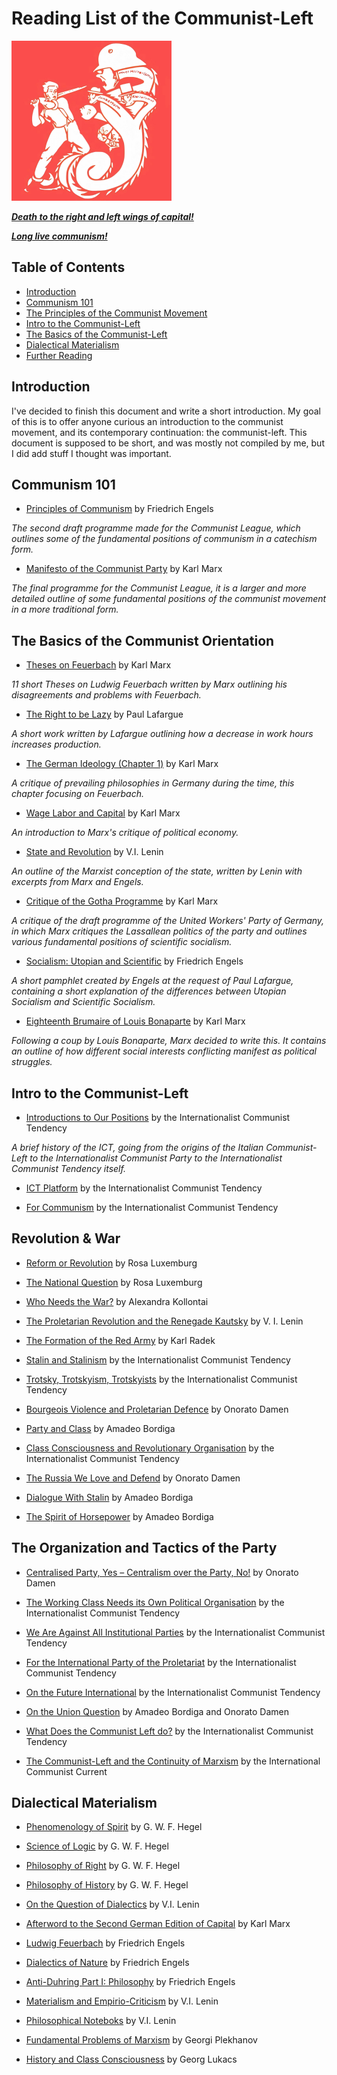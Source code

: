 # **Reading List of the Communist-Left**
<img src="KV00j_jH_400x400_2x_2x_2x.jpg" alt="ICT Logo" style="zoom: 25%;" />

<ins>***Death to the right and left wings of capital!***</ins>

<ins>***Long live communism!***</ins>



## Table of Contents

* [Introduction](#introduction)
* [Communism 101](#communism-101)
* [The Principles of the Communist Movement](#the-basics-of-the-communist-orientation)
* [Intro to the Communist-Left](#intro-to-the-communist-left)
* [The Basics of the Communist-Left](#the-basics-of-the-communist-left)
* [Dialectical Materialism](#dialectical-materialism)
* [Further Reading](#further-reading)

## Introduction

I've decided to finish this document and write a short introduction. My goal of this is to offer anyone curious an introduction to the communist movement, and its contemporary continuation: the communist-left. This document is supposed to be short, and was mostly not compiled by me, but I did add stuff I thought was important.

## Communism 101

* [Principles of Communism](https://www.marxists.org/archive/marx/works/1847/11/prin-com.htm) by Friedrich Engels

*The second draft programme made for the Communist League, which outlines some of the fundamental positions of communism in a catechism form.*

* [Manifesto of the Communist Party](https://www.marxists.org/archive/marx/works/1848/communist-manifesto/) by Karl Marx

*The final programme for the Communist League, it is a larger and more detailed outline of some fundamental positions of the communist movement in a more traditional form.*

## The Basics of the Communist Orientation

* [Theses on Feuerbach](https://www.marxists.org/archive/marx/works/1845/theses/theses.htm) by Karl Marx

*11 short Theses on Ludwig Feuerbach written by Marx outlining his disagreements and problems with Feuerbach.*

* [The Right to be Lazy](https://www.marxists.org/archive/lafargue/1883/lazy/) by Paul Lafargue

*A short work written by Lafargue outlining how a decrease in work hours increases production.*

* [The German Ideology (Chapter 1)](https://www.marxists.org/archive/marx/works/1845/german-ideology/ch01.htm) by Karl Marx

*A critique of prevailing philosophies in Germany during the time, this chapter focusing on Feuerbach.*

* [Wage Labor and Capital](https://www.marxists.org/archive/marx/works/1847/wage-labour/) by Karl Marx

*An introduction to Marx's critique of political economy.*

* [State and Revolution](https://www.marxists.org/archive/lenin/works/1917/staterev/) by V.I. Lenin

*An outline of the Marxist conception of the state, written by Lenin with excerpts from Marx and Engels.*

* [Critique of the Gotha Programme](https://www.marxists.org/archive/marx/works/1875/gotha/) by Karl Marx

*A critique of the draft programme of the United Workers' Party of Germany, in which Marx critiques the Lassallean politics of the party and outlines various fundamental positions of scientific socialism.*

* [Socialism: Utopian and Scientific](https://marxists.org/archive/marx/works/1880/soc-utop/index.htm) by Friedrich Engels

*A short pamphlet created by Engels at the request of Paul Lafargue, containing a short explanation of the differences between Utopian Socialism and Scientific Socialism.*

* [Eighteenth Brumaire of Louis Bonaparte](https://marxists.org/archive/marx/works/1852/18th-brumaire/) by Karl Marx

*Following a coup by Louis Bonaparte, Marx decided to write this. It contains an outline of how different social interests conflicting manifest as political struggles.*

## Intro to the Communist-Left

* [Introductions to Our Positions](http://www.leftcom.org/en/articles/2020-02-03/introductions-to-our-positions) by the Internationalist Communist Tendency

*A brief history of the ICT, going from the origins of the Italian Communist-Left to the Internationalist Communist Party to the Internationalist Communist Tendency itself.*

* [ICT Platform](http://www.leftcom.org/en/node/36775) by the Internationalist Communist Tendency



* [For Communism](https://leftcom.org/files/2019-for-communism_0.pdf) by the Internationalist Communist Tendency



## Revolution & War

* [Reform or Revolution](https://marxists.org/archive/luxemburg/1900/reform-revolution) by Rosa Luxemburg



* [The National Question](https://marxists.org/archive/luxemburg/1909/national-question/index.htm) by Rosa Luxemburg



* [Who Needs the War?](https://marxists.org/archive/kollonta/1915/whoneeds.htm) by Alexandra Kollontai



* [The Proletarian Revolution and the Renegade Kautsky](https://marxists.org/archive/lenin/works/1918/prrk/index.htm) by V. I. Lenin



* [The Formation of the Red Army](https://www.leftcom.org/en/articles/2019-02-11/the-formation-of-the-red-army-1918) by Karl Radek



* [Stalin and Stalinism](https://www.leftcom.org/en/articles/2003-08-01/stalin-and-stalinism) by the Internationalist Communist Tendency



* [Trotsky, Trotskyism, Trotskyists](https://www.leftcom.org/en/articles/2000-10-01/trotsky-and-trotskyism) by the Internationalist Communist Tendency



* [Bourgeois Violence and Proletarian Defence](https://marxists.org/archive/damen/1946/bourgeois-violence.htm) by Onorato Damen



* [Party and Class](https://marxists.org/archive/bordiga/works/1921/party-class.htm) by Amadeo Bordiga



* [Class Consciousness and Revolutionary Organisation](http://www.leftcom.org/files/2018-06-30-consciousness.pdf) by the Internationalist Communist Tendency



* [The Russia We Love and Defend](https://marxists.org/archive/damen/1943/love-russia.htm) by Onorato Damen



* [Dialogue With Stalin](https://marxists.org/archive/bordiga/works/1952/stalin.htm) by Amadeo Bordiga



* [The Spirit of Horsepower](https://marxists.org/archive/bordiga/works/1953/horsepower.htm) by Amadeo Bordiga



## The Organization and Tactics of the Party

* [Centralised Party, Yes – Centralism over the Party, No!](http://www.leftcom.org/en/articles/2010-03-17/centralised-party-yes-centralism-over-the-party-no) by Onorato Damen



* [The Working Class Needs its Own Political Organisation](https://www.leftcom.org/en/articles/2019-12-09/the-working-class-needs-its-own-political-organisation) by the Internationalist Communist Tendency



* [We Are Against All Institutional Parties](http://www.leftcom.org/en/articles/2020-05-18/we-are-against-all-institutional-parties) by the Internationalist Communist Tendency



* [For the International Party of the Proletariat](https://www.leftcom.org/en/articles/2020-05-21/for-the-international-party-of-the-proletariat) by the Internationalist Communist Tendency



* [On the Future International](https://www.leftcom.org/en/articles/2018-06-22/on-the-future-international) by the Internationalist Communist Tendency



* [On the Union Question](https://libcom.org/library/union-question-amadeo-bordiga-onorato-damen) by Amadeo Bordiga and Onorato Damen



* [What Does the Communist Left do?](http://www.leftcom.org/en/articles/2020-04-22/what-does-the-communist-left-do) by the Internationalist Communist Tendency



* [The Communist-Left and the Continuity of Marxism](https://en.internationalism.org/the-communist-left) by the International Communist Current



## Dialectical Materialism

* [Phenomenology of Spirit](https://libcom.org/files/Georg%20Wilhelm%20Friedrich%20Hegel%20-%20The%20Phenomenology%20of%20Spirit%20(Terry%20Pinkard%20Translation).pdf) by G. W. F. Hegel



* [Science of Logic](https://www.marxists.org/reference/archive/hegel/works/hl/hlconten.htm) by G. W. F. Hegel



* [Philosophy of Right](https://hscif.org/wp-content/uploads/2018/04/Hegel-Phil-of-Right.pdf) by G. W. F. Hegel



* [Philosophy of History](https://socialsciences.mcmaster.ca/~econ/ugcm/3ll3/hegel/history.pdf) by G. W. F. Hegel



* [On the Question of Dialectics](https://marxists.org/archive/lenin/works/1915/misc/x02.htm) by V.I. Lenin



* [Afterword to the Second German Edition of Capital](https://marxists.org/archive/marx/works/1867-c1/p3.htm) by Karl Marx



* [Ludwig Feuerbach](https://marxists.org/archive/marx/works/1886/ludwig-feuerbach/index.htm) by Friedrich Engels



* [Dialectics of Nature](https://marxists.org/archive/marx/works/1883/don/index.htm) by Friedrich Engels



* [Anti-Duhring Part I: Philosophy](https://marxists.org/archive/marx/works/1877/anti-duhring/) by Friedrich Engels



* [Materialism and Empirio-Criticism](https://marxists.org/archive/lenin/works/1908/mec/) by V.I. Lenin



* [Philosophical Noteboks](https://marxists.org/archive/lenin/works/cw/volume38.htm) by V.I. Lenin



* [Fundamental Problems of Marxism](https://marxists.org/archive/plekhanov/1907/fundamental-problems.htm) by Georgi Plekhanov



* [History and Class Consciousness](https://marxists.org/archive/lukacs/works/history/index.htm) by Georg Lukacs

